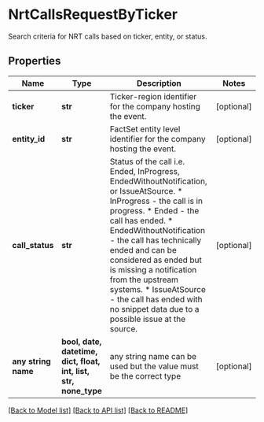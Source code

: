 # NrtCallsRequestByTicker

Search criteria for NRT calls based on ticker, entity, or status.

## Properties
Name | Type | Description | Notes
------------ | ------------- | ------------- | -------------
**ticker** | **str** | Ticker-region identifier for the company hosting the event. | [optional] 
**entity_id** | **str** | FactSet entity level identifier for the company hosting the event. | [optional] 
**call_status** | **str** | Status of the call i.e. Ended, InProgress, EndedWithoutNotification, or IssueAtSource.  * InProgress - the call is in progress. * Ended - the call has ended. * EndedWithoutNotification - the call has technically ended and can be considered as ended but is missing a notification from the upstream systems. * IssueAtSource - the call has ended with no snippet data due to a possible issue at the source. | [optional] 
**any string name** | **bool, date, datetime, dict, float, int, list, str, none_type** | any string name can be used but the value must be the correct type | [optional]

[[Back to Model list]](../README.md#documentation-for-models) [[Back to API list]](../README.md#documentation-for-api-endpoints) [[Back to README]](../README.md)


